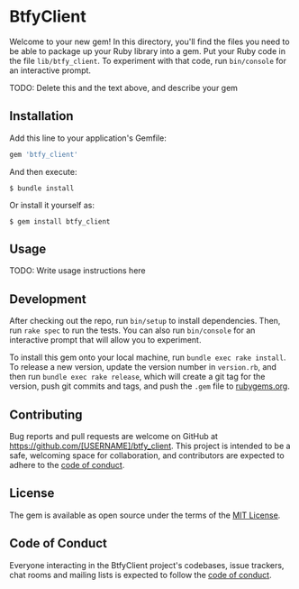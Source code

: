 # BtfyClient

Welcome to your new gem! In this directory, you'll find the files you need to be able to package up your Ruby library into a gem. Put your Ruby code in the file `lib/btfy_client`. To experiment with that code, run `bin/console` for an interactive prompt.

TODO: Delete this and the text above, and describe your gem

## Installation

Add this line to your application's Gemfile:

```ruby
gem 'btfy_client'
```

And then execute:

    $ bundle install

Or install it yourself as:

    $ gem install btfy_client

## Usage

TODO: Write usage instructions here

## Development

After checking out the repo, run `bin/setup` to install dependencies. Then, run `rake spec` to run the tests. You can also run `bin/console` for an interactive prompt that will allow you to experiment.

To install this gem onto your local machine, run `bundle exec rake install`. To release a new version, update the version number in `version.rb`, and then run `bundle exec rake release`, which will create a git tag for the version, push git commits and tags, and push the `.gem` file to [rubygems.org](https://rubygems.org).

## Contributing

Bug reports and pull requests are welcome on GitHub at https://github.com/[USERNAME]/btfy_client. This project is intended to be a safe, welcoming space for collaboration, and contributors are expected to adhere to the [code of conduct](https://github.com/[USERNAME]/btfy_client/blob/master/CODE_OF_CONDUCT.md).


## License

The gem is available as open source under the terms of the [MIT License](https://opensource.org/licenses/MIT).

## Code of Conduct

Everyone interacting in the BtfyClient project's codebases, issue trackers, chat rooms and mailing lists is expected to follow the [code of conduct](https://github.com/[USERNAME]/btfy_client/blob/master/CODE_OF_CONDUCT.md).
